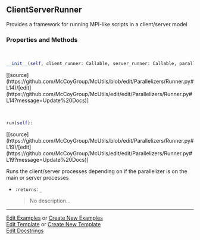 ## <a id="McUtils.Parallelizers.Runner.ClientServerRunner">ClientServerRunner</a>
Provides a framework for running MPI-like scripts in a client/server
model

### Properties and Methods
<a id="McUtils.Parallelizers.Runner.ClientServerRunner.__init__" class="docs-object-method">&nbsp;</a> 
```python
__init__(self, client_runner: Callable, server_runner: Callable, parallelizer: McUtils.Parallelizers.Parallelizers.Parallelizer): 
```
<div class="docs-source-link" markdown="1">
[[source](https://github.com/McCoyGroup/McUtils/blob/edit/Parallelizers/Runner.py#L14)/[edit](https://github.com/McCoyGroup/McUtils/edit/edit/Parallelizers/Runner.py#L14?message=Update%20Docs)]
</div>

<a id="McUtils.Parallelizers.Runner.ClientServerRunner.run" class="docs-object-method">&nbsp;</a> 
```python
run(self): 
```
<div class="docs-source-link" markdown="1">
[[source](https://github.com/McCoyGroup/McUtils/blob/edit/Parallelizers/Runner.py#L19)/[edit](https://github.com/McCoyGroup/McUtils/edit/edit/Parallelizers/Runner.py#L19?message=Update%20Docs)]
</div>

Runs the client/server processes depending on if the parallelizer
        is on the main or server processes
- `:returns`: `_`
    >No description...





___

[Edit Examples](https://github.com/McCoyGroup/McUtils/edit/edit/ci/examples/McUtils/Parallelizers/Runner/ClientServerRunner.md) or 
[Create New Examples](https://github.com/McCoyGroup/McUtils/new/edit/?filename=ci/examples/McUtils/Parallelizers/Runner/ClientServerRunner.md) <br/>
[Edit Template](https://github.com/McCoyGroup/McUtils/edit/edit/ci/docs/McUtils/Parallelizers/Runner/ClientServerRunner.md) or 
[Create New Template](https://github.com/McCoyGroup/McUtils/new/edit/?filename=ci/docs/templates/McUtils/Parallelizers/Runner/ClientServerRunner.md) <br/>
[Edit Docstrings](https://github.com/McCoyGroup/McUtils/edit/edit/McUtils/Parallelizers/Runner.py?message=Update%20Docs)